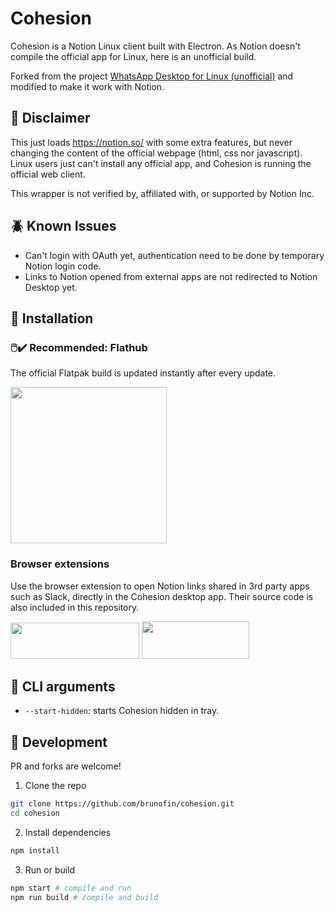 # Cohesion
Cohesion is a Notion Linux client built with Electron. As Notion doesn't compile the official app for Linux, here is an unofficial build.

Forked from the project [WhatsApp Desktop for Linux (unofficial)](https://github.com/mimbrero/whatsapp-desktop-linux) and modified to make it work with Notion.

## 📜 Disclaimer
This just loads https://notion.so/ with some extra features, but never changing the content of the official webpage (html, css nor javascript). Linux users just can't install any official app, and Cohesion is running the official web client.

This wrapper is not verified by, affiliated with, or supported by Notion Inc.

## 🪲 Known Issues
- Can't login with OAuth yet, authentication need to be done by temporary Notion login code.
- Links to Notion opened from external apps are not redirected to Notion Desktop yet.

## 💾 Installation
### 🖱️✔️ Recommended: Flathub
The official Flatpak build is updated instantly after every update.

<a href="https://flathub.org/apps/details/io.github.brunofin.Cohesion"><img src="https://flathub.org/assets/badges/flathub-badge-en.png" width="250"></a>

### Browser extensions
Use the browser extension to open Notion links shared in 3rd party apps such as Slack, directly in the Cohesion desktop app. Their source code is also included in this repository.

<a href="https://chromewebstore.google.com/detail/cohesion-redirector/nloncahmhbajbhmodfcmjndgmdknmimo"><img src="https://storage.googleapis.com/web-dev-uploads/image/WlD8wC6g8khYWPJUsQceQkhXSlv1/UV4C4ybeBTsZt43U4xis.png" width="206" height="58"></a>
<a href="https://addons.mozilla.org/en-US/firefox/addon/cohesion-redirector/"><img src="https://extensionworkshop.com/assets/img/documentation/publish/get-the-addon-178x60px.dad84b42.png" width="172" height="60"></a>

## :hammer: CLI arguments
- `--start-hidden`: starts Cohesion hidden in tray.

## :construction: Development
PR and forks are welcome!

1. Clone the repo
```bash
git clone https://github.com/brunofin/cohesion.git
cd cohesion
```

2. Install dependencies
```bash
npm install
```

3. Run or build
```bash
npm start # compile and run
npm run build # compile and build
```

